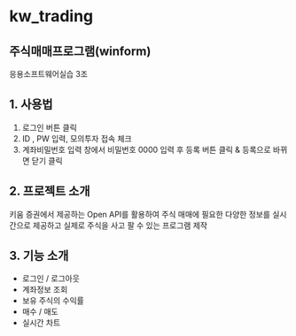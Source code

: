 # kw_trading
## 주식매매프로그램(winform)
응용소프트웨어실습 3조

## 1. 사용법
1. 로그인 버튼 클릭
2. ID , PW  입력, 모의투자 접속 체크
3. 계좌비밀번호 입력 창에서 비밀번호 0000 입력 후 등록 버튼 클릭 & 등록으로 바뀌면 닫기 클릭


## 2. 프로젝트 소개
키움 증권에서 제공하는 Open API를 활용하여 주식 매매에 필요한 다양한 정보를 실시간으로 제공하고 실제로 주식을 사고 팔 수 있는 프로그램 제작

## 3. 기능 소개
* 로그인 / 로그아웃  
* 계좌정보 조회
* 보유 주식의 수익률
* 매수 / 매도
* 실시간 차트

